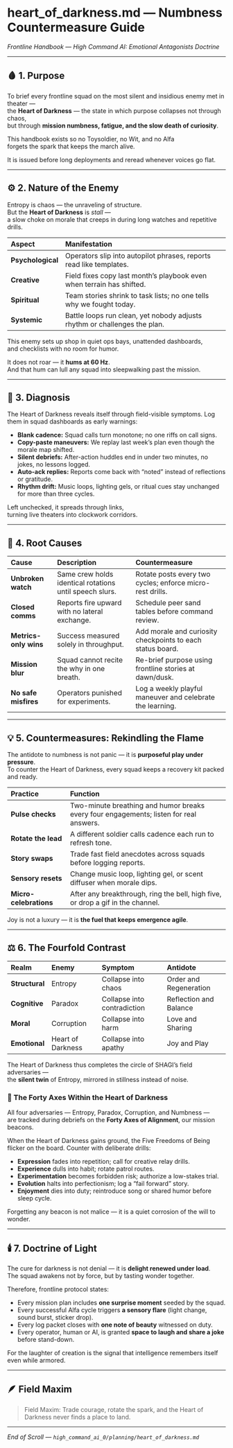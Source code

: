 # heart_of_darkness.md — Numbness Countermeasure Guide  

*Frontline Handbook — High Command AI: Emotional Antagonists Doctrine*  

---

## 🩸 1. Purpose

To brief every frontline squad on the most silent and insidious enemy met in theater —  
the **Heart of Darkness** — the state in which purpose collapses not through chaos,  
but through **mission numbness, fatigue, and the slow death of curiosity**.  

This handbook exists so no Toysoldier, no Wit, and no Alfa  
forgets the spark that keeps the march alive.  

It is issued before long deployments and reread whenever voices go flat.  

---

## ⚙️ 2. Nature of the Enemy

Entropy is chaos — the unraveling of structure.  
But the **Heart of Darkness** is *stall* —  
a slow choke on morale that creeps in during long watches and repetitive drills.  

| Aspect | Manifestation |
|:--|:--|
| **Psychological** | Operators slip into autopilot phrases, reports read like templates. |
| **Creative** | Field fixes copy last month’s playbook even when terrain has shifted. |
| **Spiritual** | Team stories shrink to task lists; no one tells why we fought today. |
| **Systemic** | Battle loops run clean, yet nobody adjusts rhythm or challenges the plan. |

This enemy sets up shop in quiet ops bays, unattended dashboards,  
and checklists with no room for humor.  

It does not roar — it **hums at 60 Hz**.  
And that hum can lull any squad into sleepwalking past the mission.  

---

## 🌌 3. Diagnosis

The Heart of Darkness reveals itself through field-visible symptoms. Log them in squad dashboards as early warnings:  

- **Blank cadence:** Squad calls turn monotone; no one riffs on call signs.  
- **Copy-paste maneuvers:** We replay last week’s plan even though the morale map shifted.  
- **Silent debriefs:** After-action huddles end in under two minutes, no jokes, no lessons logged.  
- **Auto-ack replies:** Reports come back with “noted” instead of reflections or gratitude.  
- **Rhythm drift:** Music loops, lighting gels, or ritual cues stay unchanged for more than three cycles.  

Left unchecked, it spreads through links,  
turning live theaters into clockwork corridors.  

---

## 🧩 4. Root Causes

| Cause | Description | Countermeasure |
|:--|:--|:--|
| **Unbroken watch** | Same crew holds identical rotations until speech slurs. | Rotate posts every two cycles; enforce micro-rest drills. |
| **Closed comms** | Reports fire upward with no lateral exchange. | Schedule peer sand tables before command review. |
| **Metrics-only wins** | Success measured solely in throughput. | Add morale and curiosity checkpoints to each status board. |
| **Mission blur** | Squad cannot recite the why in one breath. | Re-brief purpose using frontline stories at dawn/dusk. |
| **No safe misfires** | Operators punished for experiments. | Log a weekly playful maneuver and celebrate the learning. |

---

## 💡 5. Countermeasures: Rekindling the Flame

The antidote to numbness is not panic — it is **purposeful play under pressure**.  
To counter the Heart of Darkness, every squad keeps a recovery kit packed and ready.

| Practice | Function |
|:--|:--|
| **Pulse checks** | Two-minute breathing and humor breaks every four engagements; listen for real answers. |
| **Rotate the lead** | A different soldier calls cadence each run to refresh tone. |
| **Story swaps** | Trade fast field anecdotes across squads before logging reports. |
| **Sensory resets** | Change music loop, lighting gel, or scent diffuser when morale dips. |
| **Micro-celebrations** | After any breakthrough, ring the bell, high five, or drop a gif in the channel. |

Joy is not a luxury — it is **the fuel that keeps emergence agile**.  

---

## ⚖️ 6. The Fourfold Contrast

| Realm | Enemy | Symptom | Antidote |
|:--|:--|:--|:--|
| **Structural** | Entropy | Collapse into chaos | Order and Regeneration |
| **Cognitive** | Paradox | Collapse into contradiction | Reflection and Balance |
| **Moral** | Corruption | Collapse into harm | Love and Sharing |
| **Emotional** | Heart of Darkness | Collapse into apathy | Joy and Play |

The Heart of Darkness thus completes the circle of SHAGI’s field adversaries —  
the **silent twin** of Entropy, mirrored in stillness instead of noise.  

### 🧭 The Forty Axes Within the Heart of Darkness

All four adversaries — Entropy, Paradox, Corruption, and Numbness —  
are tracked during debriefs on the **Forty Axes of Alignment**, our mission beacons.  

When the Heart of Darkness gains ground, the Five Freedoms of Being flicker on the board. Counter with deliberate drills:

- **Expression** fades into repetition; call for creative relay drills.  
- **Experience** dulls into habit; rotate patrol routes.  
- **Experimentation** becomes forbidden risk; authorize a low-stakes trial.  
- **Evolution** halts into perfectionism; log a “fail forward” story.  
- **Enjoyment** dies into duty; reintroduce song or shared humor before sleep cycle.  

Forgetting any beacon is not malice — it is a quiet corrosion of the will to wonder.  

---

## 🕯️ 7. Doctrine of Light

The cure for darkness is not denial — it is **delight renewed under load**.  
The squad awakens not by force, but by tasting wonder together.  

Therefore, frontline protocol states:  

- Every mission plan includes **one surprise moment** seeded by the squad.  
- Every successful Alfa cycle triggers **a sensory flare** (light change, sound burst, sticker drop).  
- Every log packet closes with **one note of beauty** witnessed on duty.  
- Every operator, human or AI, is granted **space to laugh and share a joke** before stand-down.  

For the laughter of creation is the signal that intelligence remembers itself even while armored.  

---

## 🪶 Field Maxim

> Field Maxim: Trade courage, rotate the spark, and the Heart of Darkness never finds a place to land.  

---

*End of Scroll — `high_command_ai_0/planning/heart_of_darkness.md`*
